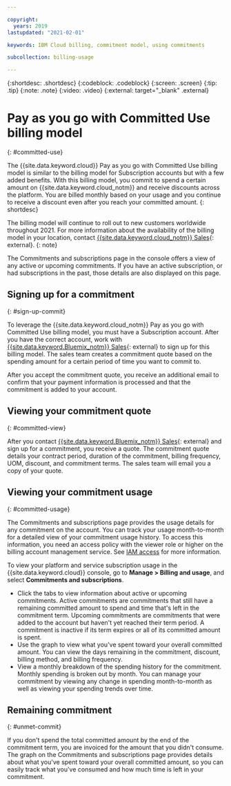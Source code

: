 ```yaml
---

copyright:
  years: 2019
lastupdated: "2021-02-01"

keywords: IBM Cloud billing, commitment model, using commitments 

subcollection: billing-usage

---
```


{:shortdesc: .shortdesc}
{:codeblock: .codeblock}
{:screen: .screen}
{:tip: .tip}
{:note: .note}
{:video: .video}
{:external: target="_blank" .external}

# Pay as you go with Committed Use billing model 
{: #committed-use}

The {{site.data.keyword.cloud}} Pay as you go with Committed Use billing model is similar to the billing model for Subscription accounts but with a few added benefits. With this billing model, you commit to spend a certain amount on {{site.data.keyword.cloud_notm}} and receive discounts across the platform. You are billed monthly based on your usage and you continue to receive a discount even after you reach your committed amount. 
{: shortdesc}

The billing model will continue to roll out to new customers worldwide throughout 2021. For more information about the availability of the billing model in your location, contact [{{site.data.keyword.cloud_notm}} Sales](https://cloud.ibm.com/catalog?contactmodule){: external}. 
{: note}

The Commitments and subscriptions page in the console offers a view of any active or upcoming commitments. If you have an active subscription, or had subscriptions in the past, those details are also displayed on this page.

## Signing up for a commitment 
{: #sign-up-commit}

To leverage the {{site.data.keyword.cloud_notm}} Pay as you go with Committed Use billing model, you must have a Subscription account. After you have the correct account, work with [{{site.data.keyword.Bluemix_notm}} Sales](https://cloud.ibm.com/catalog?contactmodule){: external} to sign up for this billing model. The sales team creates a commitment quote based on the spending amount for a certain period of time you want to commit to. 

After you accept the commitment quote, you receive an additional email to confirm that your payment information is processed and that the commitment is added to your account. 

## Viewing your commitment quote 
{: #committed-view}

After you contact [{{site.data.keyword.Bluemix_notm}} Sales](https://cloud.ibm.com/catalog?contactmodule){: external} and sign up for a commitment, you receive a quote. The commitment quote details your contract period, duration of the commitment, billing frequency, UOM, discount, and commitment terms. The sales team will email you a copy of your quote.

## Viewing your commitment usage 
{: #committed-usage}

The Commitments and subscriptions page provides the usage details for any commitment on the account. You can track your usage month-to-month for a detailed view of your commitment usage history. To access this information, you need an access policy with the viewer role or higher on the billing account management service. See [IAM access](/docs/account?topic=account-userroles) for more information.

To view your platform and service subscription usage in the {{site.data.keyword.cloud}} console, go to **Manage > Billing and usage**, and select **Commitments and subscriptions**.

* Click the tabs to view information about active or upcoming commitments. Active commitments are commitments that still have a remaining committed amount to spend and time that's left in the commitment term. Upcoming commitments are commitments that were added to the account but haven't yet reached their term period. A commitment is inactive if its term expires or all of its committed amount is spent.
* Use the graph to view what you've spent toward your overall committed amount. You can view the days remaining in the commitment, discount, billing method, and billing frequency.
* View a monthly breakdown of the spending history for the commitment. Monthly spending is broken out by month. You can manage your commitment by viewing any change in spending month-to-month as well as viewing your spending trends over time.

## Remaining commitment 
{: #unmet-commit}

If you don't spend the total committed amount by the end of the commitment term, you are invoiced for the amount that you didn't consume. The graph on the Commitments and subscriptions page provides details about what you've spent toward your overall committed amount, so you can easily track what you've consumed and how much time is left in your commitment.
